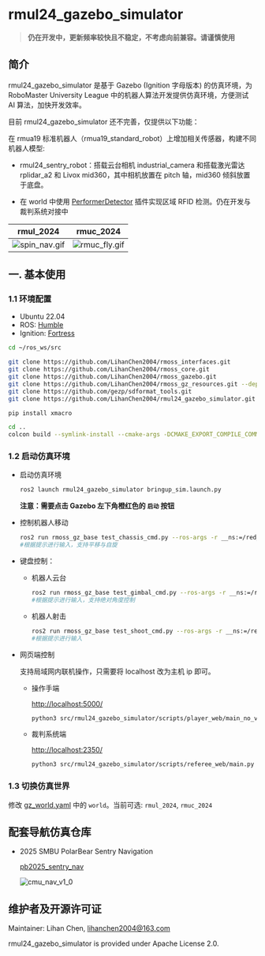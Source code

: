 # rmul24_gazebo_simulator

> **仍在开发中，更新频率较快且不稳定，不考虑向前兼容。请谨慎使用**

## 简介

rmul24_gazebo_simulator 是基于 Gazebo (Ignition 字母版本) 的仿真环境，为 RoboMaster University League 中的机器人算法开发提供仿真环境，方便测试 AI 算法，加快开发效率。

目前 rmul24_gazebo_simulator 还不完善，仅提供以下功能：

在 rmua19 标准机器人（rmua19_standard_robot）上增加相关传感器，构建不同机器人模型:

- rmul24_sentry_robot：搭载云台相机 industrial_camera 和搭载激光雷达 rplidar_a2 和 Livox mid360，其中相机放置在 pitch 轴，mid360 倾斜放置于底盘。

- 在 world 中使用 [PerformerDetector](https://github.com/gazebosim/gz-sim/blob/ign-gazebo6/src/systems/performer_detector/PerformerDetector.hh) 插件实现区域 RFID 检测。仍在开发与裁判系统对接中

| rmul_2024 | rmuc_2024 |
|:-----------------:|:--------------:|
|![spin_nav.gif](https://raw.githubusercontent.com/LihanChen2004/picx-images-hosting/master/spin_nav.1ove3nw63o.gif)|![rmuc_fly.gif](https://raw.githubusercontent.com/LihanChen2004/picx-images-hosting/master/rmuc_fly_image.1aoyoashvj.gif)|

## 一. 基本使用

### 1.1 环境配置

- Ubuntu 22.04
- ROS: [Humble](https://docs.ros.org/en/humble/Installation/Ubuntu-Install-Debs.html)
- Ignition: [Fortress](https://gazebosim.org/docs/fortress/install_ubuntu/)

```sh
cd ~/ros_ws/src

git clone https://github.com/LihanChen2004/rmoss_interfaces.git
git clone https://github.com/LihanChen2004/rmoss_core.git
git clone https://github.com/LihanChen2004/rmoss_gazebo.git
git clone https://github.com/LihanChen2004/rmoss_gz_resources.git --depth=1
git clone https://github.com/gezp/sdformat_tools.git
git clone https://github.com/LihanChen2004/rmul24_gazebo_simulator.git

pip install xmacro
```

```sh
cd ..
colcon build --symlink-install --cmake-args -DCMAKE_EXPORT_COMPILE_COMMANDS=ON
```

### 1.2 启动仿真环境

- 启动仿真环境

    ```sh
    ros2 launch rmul24_gazebo_simulator bringup_sim.launch.py
    ```

    **注意：需要点击 Gazebo 左下角橙红色的 `启动` 按钮**

- 控制机器人移动

    ```sh
    ros2 run rmoss_gz_base test_chassis_cmd.py --ros-args -r __ns:=/red_standard_robot1/robot_base -p v:=0.3 -p w:=0.3
    #根据提示进行输入，支持平移与自旋
    ```

- 键盘控制：

  - 机器人云台

    ```sh
    ros2 run rmoss_gz_base test_gimbal_cmd.py --ros-args -r __ns:=/red_standard_robot1/robot_base
    #根据提示进行输入，支持绝对角度控制
    ```

  - 机器人射击

    ```sh
    ros2 run rmoss_gz_base test_shoot_cmd.py --ros-args -r __ns:=/red_standard_robot1/robot_base
    #根据提示进行输入
    ```

- 网页端控制

    支持局域网内联机操作，只需要将 localhost 改为主机 ip 即可。

  - 操作手端

    <http://localhost:5000/>

    ```sh
    python3 src/rmul24_gazebo_simulator/scripts/player_web/main_no_vision.py
    ```

  - 裁判系统端

    <http://localhost:2350/>

    ```sh
    python3 src/rmul24_gazebo_simulator/scripts/referee_web/main.py
    ```

### 1.3 切换仿真世界

修改 [gz_world.yaml](./config/gz_world.yaml) 中的 `world`。当前可选: `rmul_2024`, `rmuc_2024`

## 配套导航仿真仓库

- 2025 SMBU PolarBear Sentry Navigation

    [pb2025_sentry_nav](https://github.com/LihanChen2004/pb2025_sentry_nav.git)

    ![cmu_nav_v1_0](https://raw.githubusercontent.com/LihanChen2004/picx-images-hosting/master/spin_nav.1ove3nw63o.gif)

## 维护者及开源许可证

Maintainer: Lihan Chen, <lihanchen2004@163.com>

rmul24_gazebo_simulator is provided under Apache License 2.0.

